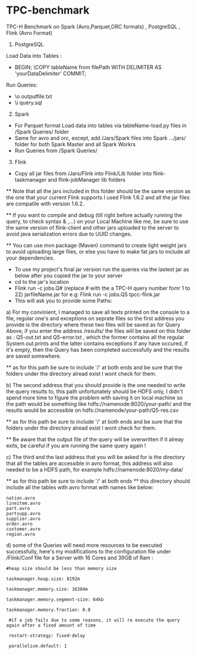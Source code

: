 # TPC-benchmark
TPC-H Benchmark on Spark (Avro,Parquet,ORC formats) , PostgreSQL , Flink (Avro Format)

1) PostgreSQL 

Load Data into Tables :

- BEGIN; \COPY tableName from filePath WITH DELIMITER AS 'yourDataDelimiter' COMMIT;

Run Queries:

- \o outputfile.txt 
- \i query.sql

2) Spark

- For Parquet format Load data into tables via tableName-load.py files in /Spark Queries/ folder
- Same for avro and orc, except, add /Jars/Spark files into Spark .../jars/ folder for both Spark Master and all Spark Workrs
- Run Queries from /Spark Queries/

3) Flink 

- Copy all jar files from /Jars/Flink into Flink/Lib folder into flink-taskmanager and flink-jobManager lib folders

** Note that all the jars included in this folder should be the same version as the one that your current Flink supports
	I used Flink 1.6.2 and all the jar files are compatile with version 1.6.2.
	
** If you want to compile and debug (till right before actually running the query, to check syntax & ,...)  on your                         Local Machine like me, be sure to use the same version of flink-client and other jars uploaded to the server to avoid java serialization errors due to UUID changes.

** You can use mvn package (Maven) command to create light weight jars to avoid uploading large files, or else you have to  make fat jars to include all your dependencies.

- To use my project's final jar version run the queries via the lastest jar as below after you copied the jar to your server
- cd to the jar's location
- Flink run -c jobs.Q# (replace # with the a TPC-H query number fomr 1 to 22) jarfileName.jar
  for e.g: Flink run -c jobs.Q5 tpcc-flink.jar
- This will ask you to provide some Paths:

a) For my convinient, I managed to save all texts printed on the console to a file, regular one's and exceptions on seprate files so the first address you provide is the directory where these two files will be saved as for Query Above, if you enter the address /results/ the files will be saved on this folder as : Q5-out.txt and Q5-error.txt , which the former contains all the regular System.out.prints and the latter contains exceptions if any have occured, if it's empty, then the Query has been completed successfully and the results are saved somewhere. 

** as for this path be sure to include '/' at both ends and be sure that the folders under the directory alread exist I wont check for them.

b) The second address that you should provide is the one needed to write the query results to, this path unfortunately should be HDFS only, I didn't spend more time to figure the problem with saving it on local machine
so the path would be something like hdfs://namenode:8020/your-path/  and the results would be accessible on 
hdfs://namenode/your-path/Q5-res.csv

** as for this path be sure to include '/' at both ends and be sure that the folders under the directory alread exist I wont check for them.

** Be aware that the output file of the query will be overwritten if it alreay exits, be careful if you are running the same query again !

c) The third and the last address that you will be asked for is the directory that all the tables are accessible in avro format, this address will also needed to be a HDFS path, for example hdfs://namenode:8020/my-data/

** as for this path be sure to include '/' at both ends
** this directory should include all the tables with avro format with names like below:

```
nation.avro
lineitem.avro
part.avro
partsupp.avro
supplier.avro
order.avro
customer.avro
region.avro
```

d) some of the Queries will need more resources to be executed successfully, here's my modifications to the configuration file under /Flink/Conf file for a Server with 16 Cores and 39GB of Ram :

```
#heap size should be less than memory size

taskmanager.heap.size: 8192m

taskmanager.memory.size: 16384m

taskmanager.memory.segment-size: 64kb

taskmanager.memory.fraction: 0.8
 
 #if a job fails due to some reasons, it will re execute the query again after a fixed amount of time
 
 restart-strategy: fixed-delay
 
 parallelism.default: 1
 
 ```






